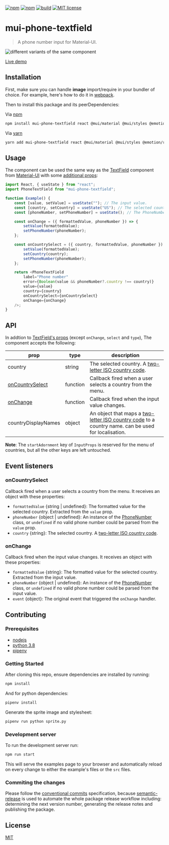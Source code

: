 [![npm](https://img.shields.io/npm/dt/mui-phone-textfield)](https://www.npmjs.com/package/mui-phone-textfield)
[![npm](https://img.shields.io/npm/v/mui-phone-textfield)](https://www.npmjs.com/package/mui-phone-textfield)
[![build](https://github.com/recursive-beast/mui-phone-textfield/actions/workflows/build.yml/badge.svg)](https://github.com/recursive-beast/mui-phone-textfield/actions/workflows/build.yml)
[![MIT license](https://img.shields.io/badge/License-MIT-blue.svg)][18]

# mui-phone-textfield
> A phone number input for Material-UI.

![different variants of the same component][1]

[Live demo][2]

## Installation

First, make sure you can handle **image** import/require in your bundler of choice.
For example, here's how to do it in [webpack][19].

Then to install this package and its peerDependencies:

Via [npm][3]

```sh
npm install mui-phone-textfield react @mui/material @mui/styles @emotion/react @emotion/styled
```

Via [yarn][4]

```sh
yarn add mui-phone-textfield react @mui/material @mui/styles @emotion/react @emotion/styled
```

## Usage
The component can be used the same way as the [TextField][5] component from [Material-UI][6] with some [additional props][7]:

```javascript
import React, { useState } from "react";
import PhoneTextField from "mui-phone-textfield";

function Example() {
	const [value, setValue] = useState(""); // The input value.
	const [country, setCountry] = useState("US"); // The selected country.
	const [phoneNumber, setPhoneNumber] = useState(); // The PhoneNumber instance.

	const onChange = ({ formattedValue, phoneNumber }) => {
		setValue(formattedValue);
		setPhoneNumber(phoneNumber);
	};

	const onCountrySelect = ({ country, formattedValue, phoneNumber }) => {
		setValue(formattedValue);
		setCountry(country);
		setPhoneNumber(phoneNumber);
	};

	return <PhoneTextField
		label="Phone number"
		error={Boolean(value && phoneNumber?.country !== country)}
		value={value}
		country={country}
		onCountrySelect={onCountrySelect}
		onChange={onChange}
	/>;
}
```

## API

In addtion to [TextField's props][8] (except `onChange`, `select` and `type`), The component accepts the following:

| prop | type | description|
|-|-|-|
| country | string | The selected country. A [two-letter ISO country code][9]. |
| [onCountrySelect][10] | function | Callback fired when a user selects a country from the menu. |
| [onChange][11] | function | Callback fired when the input value changes. |
| countryDisplayNames | object | An object that maps a [two-letter ISO country code][9] to a country name. can be used for localisation. |

**Note**: The `startAdornment` key of `InputProps` is reserved for the menu of countries, but all the other keys are left untouched.

## Event listeners

### onCountrySelect

Callback fired when a user selects a country from the menu. It receives an object with these properties:

- `formattedValue` {string | undefined}: The formatted value for the selected country. Extracted from the `value` prop.
- `phoneNumber` {object | undefined}: An instance of the [PhoneNumber][12] class, or `undefined` if no valid phone number could be parsed from the `value` prop.
- `country` {string}: The selected country. A [two-letter ISO country code][9].

### onChange

Callback fired when the input value changes. It receives an object with these properties:

- `formattedValue` {string}: The formatted value for the selected country. Extracted from the input value.
- `phoneNumber` {object | undefined}: An instance of the [PhoneNumber][12] class, or `undefined` if no valid phone number could be parsed from the input value.
- `event` {object}: The original event that triggered the `onChange` handler.

## Contributing

### Prerequisites
- [nodejs][13]
- [python 3.8][14]
- [pipenv][15]

### Getting Started

After cloning this repo, ensure dependencies are installed by running:

```sh
npm install
```

And for python dependencies:
```sh
pipenv install
```

Generate the sprite image and stylesheet:
```sh
pipenv run python sprite.py
```

### Development server

To run the development server run:
```sh
npm run start
```

This will serve the examples page to your browser and automatically reload on every change to either the example's files or the `src` files.

### Commiting the changes

Please follow the [conventional commits][16] specification, because [semantic-release][17] is used to automate the whole package release workflow including: determining the next version number, generating the release notes and publishing the package.

## License

[MIT][18]

[1]: https://media.giphy.com/media/H4YmD0FNarlbRywdpy/giphy.gif
[2]: https://recursive-beast.github.io/mui-phone-textfield/
[3]: https://npmjs.org/
[4]: https://yarnpkg.com
[5]: https://material-ui.com/components/text-fields/
[6]: https://material-ui.com/
[7]: #api
[8]: https://material-ui.com/api/text-field/#props
[9]: https://en.wikipedia.org/wiki/ISO_3166-1_alpha-2#Officially_assigned_code_elements
[10]: #oncountryselect
[11]: #onchange
[12]: https://github.com/catamphetamine/libphonenumber-js/blob/master/README.md#phonenumber
[13]: https://nodejs.org
[14]: https://www.python.org/downloads/release/python-380/
[15]: https://pypi.org/project/pipenv/
[16]: https://www.conventionalcommits.org/en/v1.0.0/
[17]: https://github.com/semantic-release/semantic-release
[18]: LICENSE
[19]: https://webpack.js.org/guides/asset-management/#loading-images
